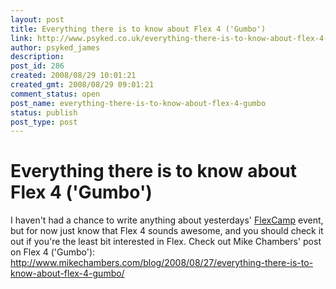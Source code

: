 ```yaml
---
layout: post
title: Everything there is to know about Flex 4 ('Gumbo')
link: http://www.psyked.co.uk/everything-there-is-to-know-about-flex-4-gumbo/
author: psyked_james
description: 
post_id: 286
created: 2008/08/29 10:01:21
created_gmt: 2008/08/29 09:01:21
comment_status: open
post_name: everything-there-is-to-know-about-flex-4-gumbo
status: publish
post_type: post
---
```


# Everything there is to know about Flex 4 ('Gumbo')

I haven't had a chance to write anything about yesterdays' [FlexCamp](http://www.flexcamp.co.uk/) event, but for now just know that Flex 4 sounds awesome, and you should check it out if you're the least bit interested in Flex. Check out Mike Chambers' post on Flex 4 ('Gumbo'): <http://www.mikechambers.com/blog/2008/08/27/everything-there-is-to-know-about-flex-4-gumbo/>